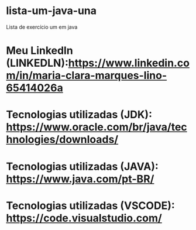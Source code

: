 # lista-um-java-una
Lista de exercício um em java
# Meu Linkedln (LINKEDLN):https://www.linkedin.com/in/maria-clara-marques-lino-65414026a
# Tecnologias utilizadas (JDK): https://www.oracle.com/br/java/technologies/downloads/ 
# Tecnologias utilizadas (JAVA): https://www.java.com/pt-BR/
# Tecnologias utilizadas (VSCODE): https://code.visualstudio.com/
